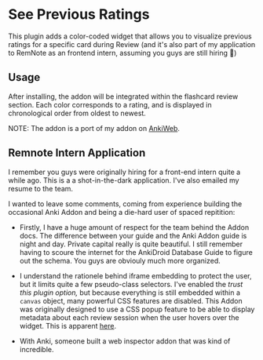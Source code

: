 # See Previous Ratings

This plugin adds a color-coded widget that allows you to visualize previous ratings for a specific card during Review (and it's also part of my application to RemNote as an frontend intern, assuming you guys are still hiring 🤠)

## Usage

After installing, the addon will be integrated within the flashcard review section. Each color corresponds to a rating, and is displayed in chronological order from oldest to newest.

NOTE: The addon is a port of my addon on [AnkiWeb](https://ankiweb.net/shared/info/1906641654).

## Remnote Intern Application

I remember you guys were originally hiring for a front-end intern quite a while ago. This is a a shot-in-the-dark application. I've also emailed my resume to the team.

I wanted to leave some comments, coming from experience building the occasional Anki Addon and being a die-hard user of spaced repitition:

- Firstly, I have a huge amount of respect for the team behind the Addon docs. The difference between your guide and the Anki Addon guide is night and day. Private capital really is quite beautiful. I still remember having to scoure the internet for the AnkiDroid Database Guide to figure out the schema. You guys are obviouly much more organized.

- I understand the rationele behind iframe embedding to protect the user, but it limits quite a few pseudo-class selectors. I've enabled the _trust this plugin option,_ but because everything is still embedded within a `canvas` object, many powerful CSS features are disabled. This Addon was originally designed to use a CSS popup feature to be able to display metadata about each review session when the user hovers over the widget. This is apparent [here]().

- With Anki, someone built a web inspector addon that was kind of incredible.
